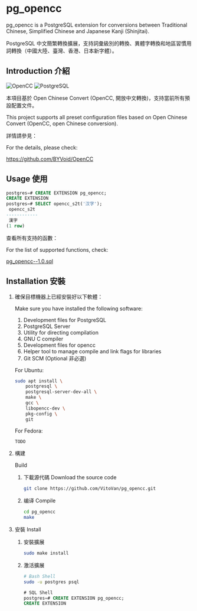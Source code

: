 # pg_opencc

pg_opencc is a PostgreSQL extension for conversions between Traditional Chinese, Simplified Chinese and Japanese Kanji (Shinjitai).

PostgreSQL 中文簡繁轉換擴展，支持詞彙級別的轉換、異體字轉換和地區習慣用詞轉換（中國大陸、臺灣、香港、日本新字體）。

## Introduction 介紹

![OpenCC](https://opencc.byvoid.com/img/opencc.png) ![PostgreSQL](https://avatars.githubusercontent.com/u/177543?s=55&v=4)

本項目基於 Open Chinese Convert (OpenCC, 開放中文轉換)，支持當前所有預設配置文件。

This project supports all preset configuration files based on Open Chinese Convert (OpenCC, open Chinese conversion).


詳情請參見：

For the details, please check:

https://github.com/BYVoid/OpenCC

## Usage 使用

```sql
postgres=# CREATE EXTENSION pg_opencc;
CREATE EXTENSION
postgres=# SELECT opencc_s2t('汉字');
 opencc_s2t
------------
 漢字
(1 row)
```

查看所有支持的函數：

For the list of supported functions, check:

[pg_opencc--1.0.sql](./pg_opencc--1.0.sql)

## Installation 安裝

1. 確保目標機器上已經安裝好以下軟體：

    Make sure you have installed the following software:

   1. Development files for PostgreSQL
   2. PostgreSQL Server
   3. Utility for directing compilation
   4. GNU C compiler
   5. Development files for opencc
   6. Helper tool to manage compile and link flags for libraries
   7. Git SCM (Optional 非必選)

    For Ubuntu:

    ```bash
    sudo apt install \
        postgresql \
        postgresql-server-dev-all \
        make \
        gcc \
        libopencc-dev \
        pkg-config \
        git
    ```

    For Fedora:

    ```bash
    TODO
    ```

2. 構建

    Build

    1. 下載源代碼 Download the source code
    
        ```bash
        git clone https://github.com/VitoVan/pg_opencc.git
        ```

    2. 编译 Compile

        ```bash
        cd pg_opencc
        make
        ```

3. 安裝 Install

    1. 安裝擴展
    
        ```bash
        sudo make install
        ```

    2. 激活擴展

        ```bash
        # Bash Shell
        sudo -u postgres psql
        ```

        ```sql
        # SQL Shell
        postgres=# CREATE EXTENSION pg_opencc;
        CREATE EXTENSION
        ```
